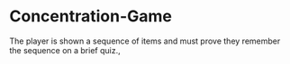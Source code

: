 # Concentration-Game
The player is shown a sequence of items and must prove they remember the sequence on a brief quiz.,
